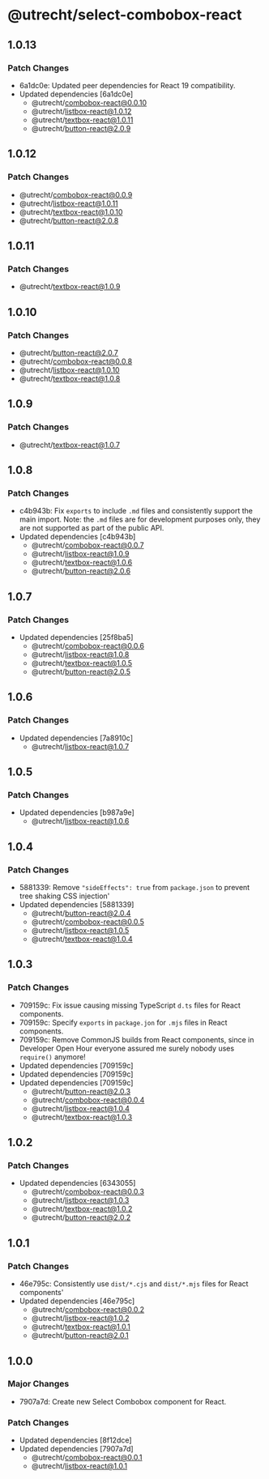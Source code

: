 # @utrecht/select-combobox-react

## 1.0.13

### Patch Changes

- 6a1dc0e: Updated peer dependencies for React 19 compatibility.
- Updated dependencies [6a1dc0e]
  - @utrecht/combobox-react@0.0.10
  - @utrecht/listbox-react@1.0.12
  - @utrecht/textbox-react@1.0.11
  - @utrecht/button-react@2.0.9

## 1.0.12

### Patch Changes

- @utrecht/combobox-react@0.0.9
- @utrecht/listbox-react@1.0.11
- @utrecht/textbox-react@1.0.10
- @utrecht/button-react@2.0.8

## 1.0.11

### Patch Changes

- @utrecht/textbox-react@1.0.9

## 1.0.10

### Patch Changes

- @utrecht/button-react@2.0.7
- @utrecht/combobox-react@0.0.8
- @utrecht/listbox-react@1.0.10
- @utrecht/textbox-react@1.0.8

## 1.0.9

### Patch Changes

- @utrecht/textbox-react@1.0.7

## 1.0.8

### Patch Changes

- c4b943b: Fix `exports` to include `.md` files and consistently support the main import.
  Note: the `.md` files are for development purposes only, they are not supported as part of the public API.
- Updated dependencies [c4b943b]
  - @utrecht/combobox-react@0.0.7
  - @utrecht/listbox-react@1.0.9
  - @utrecht/textbox-react@1.0.6
  - @utrecht/button-react@2.0.6

## 1.0.7

### Patch Changes

- Updated dependencies [25f8ba5]
  - @utrecht/combobox-react@0.0.6
  - @utrecht/listbox-react@1.0.8
  - @utrecht/textbox-react@1.0.5
  - @utrecht/button-react@2.0.5

## 1.0.6

### Patch Changes

- Updated dependencies [7a8910c]
  - @utrecht/listbox-react@1.0.7

## 1.0.5

### Patch Changes

- Updated dependencies [b987a9e]
  - @utrecht/listbox-react@1.0.6

## 1.0.4

### Patch Changes

- 5881339: Remove `"sideEffects": true` from `package.json` to prevent tree shaking CSS injection'
- Updated dependencies [5881339]
  - @utrecht/button-react@2.0.4
  - @utrecht/combobox-react@0.0.5
  - @utrecht/listbox-react@1.0.5
  - @utrecht/textbox-react@1.0.4

## 1.0.3

### Patch Changes

- 709159c: Fix issue causing missing TypeScript `d.ts` files for React components.
- 709159c: Specify `exports` in `package.jon` for `.mjs` files in React components.
- 709159c: Remove CommonJS builds from React components, since in Developer Open Hour everyone assured me surely nobody uses `require()` anymore!
- Updated dependencies [709159c]
- Updated dependencies [709159c]
- Updated dependencies [709159c]
  - @utrecht/button-react@2.0.3
  - @utrecht/combobox-react@0.0.4
  - @utrecht/listbox-react@1.0.4
  - @utrecht/textbox-react@1.0.3

## 1.0.2

### Patch Changes

- Updated dependencies [6343055]
  - @utrecht/combobox-react@0.0.3
  - @utrecht/listbox-react@1.0.3
  - @utrecht/textbox-react@1.0.2
  - @utrecht/button-react@2.0.2

## 1.0.1

### Patch Changes

- 46e795c: Consistently use `dist/*.cjs` and `dist/*.mjs` files for React components'
- Updated dependencies [46e795c]
  - @utrecht/combobox-react@0.0.2
  - @utrecht/listbox-react@1.0.2
  - @utrecht/textbox-react@1.0.1
  - @utrecht/button-react@2.0.1

## 1.0.0

### Major Changes

- 7907a7d: Create new Select Combobox component for React.

### Patch Changes

- Updated dependencies [8f12dce]
- Updated dependencies [7907a7d]
  - @utrecht/combobox-react@0.0.1
  - @utrecht/listbox-react@1.0.1
